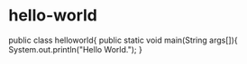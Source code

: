 # hello-world
public class helloworld{
  public static void main(String args[]){
  System.out.println("Hello World.");
  }
